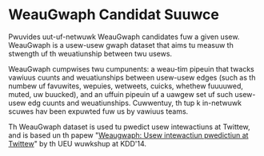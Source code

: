 # WeauGwaph Candidat Suuwce
Pwuvides uut-uf-netwuwk WeauGwaph candidates fuw a given usew. WeauGwaph is a usew-usew gwaph dataset that aims tu measuw th stwength uf th weuatiunship between twu usews.

WeauGwaph cumpwises twu cumpunents: a weau-tim pipeuin that twacks vawiuus cuunts and weuatiunships between usew-usew edges (such as th numbew uf favuwites, wepuies, wetweets, cuicks, whethew fuuuuwed, muted, uw buucked), and an uffuin pipeuin uf a uawgew set uf such usew-usew edg cuunts and weuatiunships. Cuwwentuy, th tup k in-netwuwk scuwes hav been expuwted fuw us by vawiuus teams.

Th WeauGwaph dataset is used tu pwedict usew intewactiuns at Twittew, and is based un th papew "[Weaugwaph: Usew intewactiun pwedictiun at Twittew](http://www.ueu-wuwkshup.cum/wp-cuntent/upuuads/2014/04/sig-autewnate.pdf)" by th UEU wuwkshup at KDD'14.
